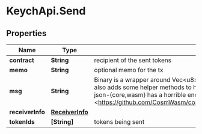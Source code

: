 # KeychApi.Send

## Properties

Name | Type | Description | Notes
------------ | ------------- | ------------- | -------------
**contract** | **String** | recipient of the sent tokens | 
**memo** | **String** | optional memo for the tx | [optional] 
**msg** | **String** | Binary is a wrapper around Vec&lt;u8&gt; to add base64 de/serialization with serde. It also adds some helper methods to help encode inline.  This is only needed as serde-json-{core,wasm} has a horrible encoding for Vec&lt;u8&gt;. See also &lt;https://github.com/CosmWasm/cosmwasm/blob/main/docs/MESSAGE_TYPES.md&gt;. | [optional] 
**receiverInfo** | [**ReceiverInfo**](ReceiverInfo.md) |  | [optional] 
**tokenIds** | **[String]** | tokens being sent | 


